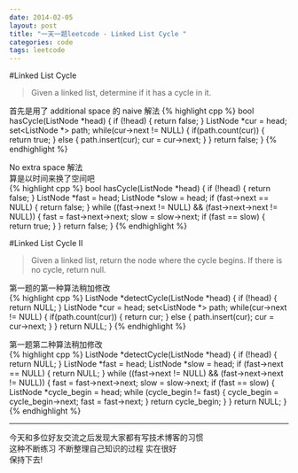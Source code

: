 ```yaml
---
date: 2014-02-05
layout: post
title: "一天一题leetcode - Linked List Cycle "
categories: code
tags: leetcode
---
```


#Linked List Cycle
>Given a linked list, determine if it has a cycle in it.

<!--more-->
首先是用了 additional space 的 naive 解法
{% highlight cpp %}
bool hasCycle(ListNode *head) {
    if (!head) {
        return false;
    }
    ListNode *cur = head;
    set<ListNode *> path;
    while(cur->next != NULL) {
        if(path.count(cur)) {
            return true;
        } else {
            path.insert(cur);
            cur = cur->next;
        }
    }
    return false;
}
{% endhighlight %}

No extra space 解法   
算是以时间来换了空间吧   
{% highlight cpp %}
bool hasCycle(ListNode *head) {
    if (!head) {
        return false;
    }
    ListNode *fast = head;
    ListNode *slow = head;
    if (fast->next == NULL) {
        return false;
    }
    while ((fast->next != NULL) && (fast->next->next != NULL)) {
        fast = fast->next->next;
        slow = slow->next;
        if (fast == slow) {
            return true;
        }
    }
    return false;
}
{% endhighlight %}

#Linked List Cycle II 
>Given a linked list, return the node where the cycle begins. If there is no cycle, return null.

第一题的第一种算法稍加修改   
{% highlight cpp %}
ListNode *detectCycle(ListNode *head) {
    if (!head) {
        return NULL;
    }
    ListNode *cur = head;
    set<ListNode *> path;
    while(cur->next != NULL) {
        if(path.count(cur)) {
            return cur;
        } else {
            path.insert(cur);
            cur = cur->next;
        }
    }
    return NULL;
}
{% endhighlight %}

第一题第二种算法稍加修改   
{% highlight cpp %}
ListNode *detectCycle(ListNode *head) {
    if (!head) {
        return NULL;
    }
    ListNode *fast = head;
    ListNode *slow = head;
    if (fast->next == NULL) {
        return NULL;
    }
    while ((fast->next != NULL) && (fast->next->next != NULL)) {
        fast = fast->next->next;
        slow = slow->next;
        if (fast == slow) {
            ListNode *cycle_begin = head;
            while (cycle_begin != fast) {
                cycle_begin = cycle_begin->next;
                fast = fast->next;
            }
            return cycle_begin;
        }
    }
    return NULL;
}
{% endhighlight %}

---
今天和多位好友交流之后发现大家都有写技术博客的习惯   
这种不断练习 不断整理自己知识的过程 实在很好   
保持下去!